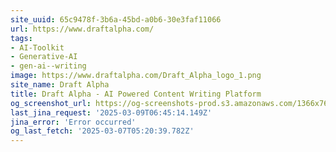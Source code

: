 ```yaml
---
site_uuid: 65c9478f-3b6a-45bd-a0b6-30e3faf11066
url: https://www.draftalpha.com/
tags:
- AI-Toolkit
- Generative-AI
- gen-ai--writing
image: https://www.draftalpha.com/Draft_Alpha_logo_1.png
site_name: Draft Alpha
title: Draft Alpha - AI Powered Content Writing Platform
og_screenshot_url: https://og-screenshots-prod.s3.amazonaws.com/1366x768/80/false/9fc5f0e0ccfd0e1d1f1765a4bf0636e53c5ac0ca0a9c386b1da131453723cf88.jpeg
last_jina_request: '2025-03-09T06:45:14.149Z'
jina_error: 'Error occurred'
og_last_fetch: '2025-03-07T05:20:39.782Z'
---
```


